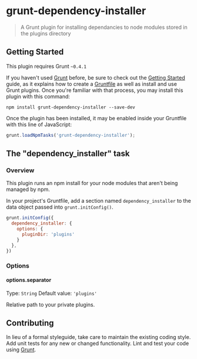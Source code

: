 # grunt-dependency-installer

> A Grunt plugin for installing dependancies to node modules stored in the plugins directory

## Getting Started
This plugin requires Grunt `~0.4.1`

If you haven't used [Grunt](http://gruntjs.com/) before, be sure to check out the [Getting Started](http://gruntjs.com/getting-started) guide, as it explains how to create a [Gruntfile](http://gruntjs.com/sample-gruntfile) as well as install and use Grunt plugins. Once you're familiar with that process, you may install this plugin with this command:

```shell
npm install grunt-dependency-installer --save-dev
```

Once the plugin has been installed, it may be enabled inside your Gruntfile with this line of JavaScript:

```js
grunt.loadNpmTasks('grunt-dependency-installer');
```

## The "dependency_installer" task

### Overview
This plugin runs an npm install for your node modules that aren't being managed by npm.

In your project's Gruntfile, add a section named `dependency_installer` to the data object passed into `grunt.initConfig()`.

```js
grunt.initConfig({
  dependency_installer: {
    options: {
      pluginDir: 'plugins'
    }
  },
})
```

### Options

#### options.separator
Type: `String`
Default value: `'plugins'`

Relative path to your private plugins.


## Contributing
In lieu of a formal styleguide, take care to maintain the existing coding style. Add unit tests for any new or changed functionality. Lint and test your code using [Grunt](http://gruntjs.com/).
